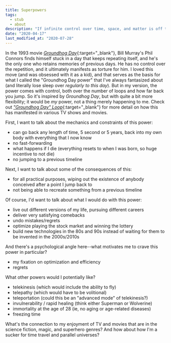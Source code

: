 ```yaml
---
title: Superpowers
tags:
  - stub
  - about
description: "If infinite control over time, space, and matter is off the table, my ideal superpower would be what I call the \"rewind power\" (or sometimes the \"Groundhog Day power\")."
date: "2020-04-17"
last_modified_at: "2020-07-28"
---
```


In the 1993 movie [_Groundhog Day_](https://trakt.tv/movies/groundhog-day-1993){:target="&lowbar;blank"}, Bill Murray's Phil Connors finds himself stuck in a day that keeps repeating itself, and he's the only one who retains memories of previous days. He has no control over the repetition, and it ultimately manifests as torture for him. I loved this move (and was obsessed with it as a kid), and that serves as the basis for what I called the "Groundhog Day power" that I've always fantasized about (and literally lose sleep over _regularly to this day_). But in my version, the power comes with control, both over the number of loops and how far back you jump. So it's inspired by _Groundhog Day_, but with quite a bit more flexibility; it would be _my_ power, not a thing merely happening to me. Check out [_"Groundhog Day" Loop_](https://tvtropes.org/pmwiki/pmwiki.php/Main/GroundhogDayLoop){:target="&lowbar;blank"} for more detail on how this has manifested in various TV shows and movies.

First, I want to talk about the mechanics and constraints of this power:

* can go back any length of time, 5 second or 5 years, back into my own body with everything that I now know
* no fast-forwarding
* what happens if I die (everything resets to when I was born, so huge incentive to not die)
* no jumping to a previous timeline

Next, I want to talk about some of the consequences of this:

* for all practical purposes, wiping out the existence of anybody conceived after a point I jump back to
* not being able to recreate something from a previous timeline

Of course, I'd want to talk about what I would do with this power:

* live out different versions of my life, pursuing different careers
* deliver very satisfying comebacks
* undo mistakes/regrets
* optimize playing the stock market and winning the lottery
* build new technologies in the 80s and 90s instead of waiting for them to be invented in the 2000s/2010s

And there's a psychological angle here--what motivates me to crave this power in particular?

* my fixation on optimization and efficiency
* regrets

What other powers would I potentially like?

* telekinesis (which would include the ability to fly)
* telepathy (which would have to be volitional)
* teleportation (could this be an "advanced mode" of telekinesis?)
* invulnerability / rapid healing (think either Superman or Wolverine)
* immortality at the age of 28 (ie, no aging or age-related diseases)
* freezing time

What's the connection to my enjoyment of TV and movies that are in the science fiction, magic, and superhero genres? And how about how I'm a sucker for time travel and parallel universes?
